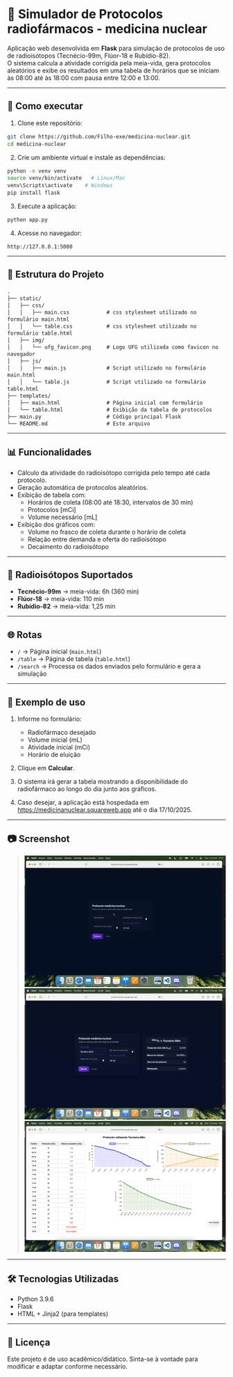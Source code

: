 # 💊 Simulador de Protocolos radiofármacos - medicina nuclear

Aplicação web desenvolvida em **Flask** para simulação de protocolos de uso de radioisótopos
(Tecnécio-99m, Flúor-18 e Rubídio-82).  
O sistema calcula a atividade corrigida pela meia-vida, gera protocolos aleatórios e exibe os resultados em uma tabela de horários que
se iniciam às 08:00 até às 18:00 com pausa entre 12:00 e 13:00.

---

## 🚀 Como executar

1. Clone este repositório:

```bash
git clone https://github.com/Filho-exe/medicina-nuclear.git
cd medicina-nuclear
```

2. Crie um ambiente virtual e instale as dependências:

```bash
python -m venv venv
source venv/bin/activate   # Linux/Mac
venv\Scripts\activate    # Windows
pip install flask
```

3. Execute a aplicação:

```bash
python app.py
```

4. Acesse no navegador:

```
http://127.0.0.1:5000
```

---

## 📂 Estrutura do Projeto

```
.
├── static/
│   ├── css/
│   │   ├── main.css            # css stylesheet utilizado no formulário main.html
│   │   └── table.css           # css stylesheet utilizado no formulário table.html
│   ├── img/
│   │   └── ufg_favicon.png     # Logo UFG utilizada como favicon no navegador
│   ├── js/
│   │   ├── main.js             # Script utilizado no formulário main.html
│   │   └── table.js            # Script utilizado no formulário table.html
├── templates/          
│   ├── main.html               # Página inicial com formulário
│   └── table.html              # Exibição da tabela de protocolos
├── main.py                     # Código principal Flask
└── README.md                   # Este arquivo
```

---

## 📊 Funcionalidades

- Cálculo da atividade do radioisótopo corrigida pelo tempo até cada protocolo.
- Geração automática de protocolos aleatórios.
- Exibição de tabela com:
  - Horários de coleta (08:00 até 18:30, intervalos de 30 min)
  - Protocolos [mCi]
  - Volume necessário [mL]
- Exibição dos gráficos com:
  - Volume no frasco de coleta durante o horário de coleta
  - Relação entre demanda e oferta do radioisótopo
  - Decaimento do radioisótopo

---

## 🧪 Radioisótopos Suportados

- **Tecnécio-99m** → meia-vida: 6h (360 min)
- **Flúor-18** → meia-vida: 110 min
- **Rubídio-82** → meia-vida: 1,25 min

---

## 🌐 Rotas

- `/` → Página inicial (`main.html`)
- `/table` → Página de tabela (`table.html`)
- `/search` → Processa os dados enviados pelo formulário e gera a simulação

---

## 📝 Exemplo de uso

1. Informe no formulário:
   - Radiofármaco desejado
   - Volume inicial (mL)
   - Atividade inicial (mCi)
   - Horário de eluição

2. Clique em **Calcular**.

3. O sistema irá gerar a tabela mostrando a disponibilidade do radiofármaco ao longo do dia junto aos gráficos.

4. Caso desejar, a aplicação está hospedada em https://medicinanuclear.squareweb.app até o dia 17/10/2025.

---

## 📷 Screenshot

> ![GIF 01](screenshots/gif01.gif)
> ![Photo 01](screenshots/Photo01.png)
> ![Photo 02](screenshots/Photo02.png)
---

## 🛠️ Tecnologias Utilizadas

- Python 3.9.6
- Flask
- HTML + Jinja2 (para templates)

---

## 📜 Licença

Este projeto é de uso acadêmico/didático.
Sinta-se à vontade para modificar e adaptar conforme necessário.

